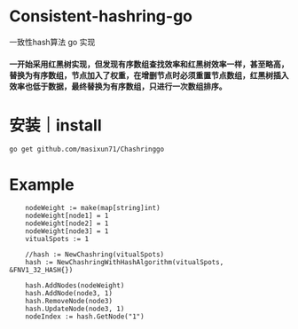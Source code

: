 # Consistent-hashring-go
一致性hash算法 go 实现



#### 一开始采用红黑树实现，但发现有序数组查找效率和红黑树效率一样，甚至略高，替换为有序数组，节点加入了权重，在增删节点时必须重置节点数组，红黑树插入效率也低于数据，最终替换为有序数组，只进行一次数组排序。


安装｜install
===

	go get github.com/masixun71/Chashringgo

Example
===


```
	nodeWeight := make(map[string]int)
	nodeWeight[node1] = 1
	nodeWeight[node2] = 1
	nodeWeight[node3] = 1
	vitualSpots := 1

	//hash := NewChashring(vitualSpots)
	hash := NewChashringWithHashAlgorithm(vitualSpots, &FNV1_32_HASH{})

	hash.AddNodes(nodeWeight)
	hash.AddNode(node3, 1)
	hash.RemoveNode(node3)
	hash.UpdateNode(node3, 1)
	nodeIndex := hash.GetNode("1")
```
